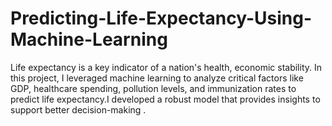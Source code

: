 # Predicting-Life-Expectancy-Using-Machine-Learning
Life expectancy is a key indicator of a nation's health, economic stability. In this project, I leveraged machine learning to analyze critical factors like GDP, healthcare spending, pollution levels, and immunization rates to predict life expectancy.I developed a robust model that provides insights to support better decision-making .
